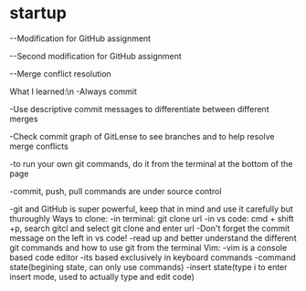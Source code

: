 # startup
--Modification for GitHub assignment

--Second modification for GitHub assignment

--Merge conflict resolution

What I learned:\n
-Always commit

-Use descriptive commit messages to differentiate between different merges

-Check commit graph of GitLense to see branches and to help resolve merge conflicts

-to run your own git commands, do it from the terminal at the bottom of the page

-commit, push, pull commands are under source control

-git and GitHub is super powerful, keep that in mind and use it carefully but thuroughly 
Ways to clone:
-in terminal: git clone url
-in vs code: cmd + shift +p, search gitcl and select git clone and enter url
-Don't forget the commit message on the left in vs code!
-read up and better understand the different git commands and how to use git from the terminal
Vim:
-vim is a console based code editor
-its based exclusively in keyboard commands
-command state(begining state, can only use commands)
-insert state(type i to enter insert mode, used to actually type and edit code)

